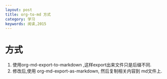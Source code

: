 ```yaml
---
layout: post
title: org-to-md 方式
category: 学习
keywords: 阅读,2015
---
```


# 方式

1.  使用org-md-export-to-markdown ,这样export出来文件只是后缀不同.
2.  修改后,使用 org-md-export-as-markdown, 然后复制相关内容到 md文件上.
